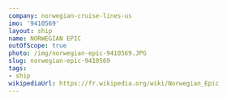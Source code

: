 ```yaml
---
company: norwegian-cruise-lines-us
imo: '9410569'
layout: ship
name: NORWEGIAN EPIC
outOfScope: true
photo: /img/norwegian-epic-9410569.JPG
slug: norwegian-epic-9410569
tags:
- ship
wikipediaUrl: https://fr.wikipedia.org/wiki/Norwegian_Epic
---
```

